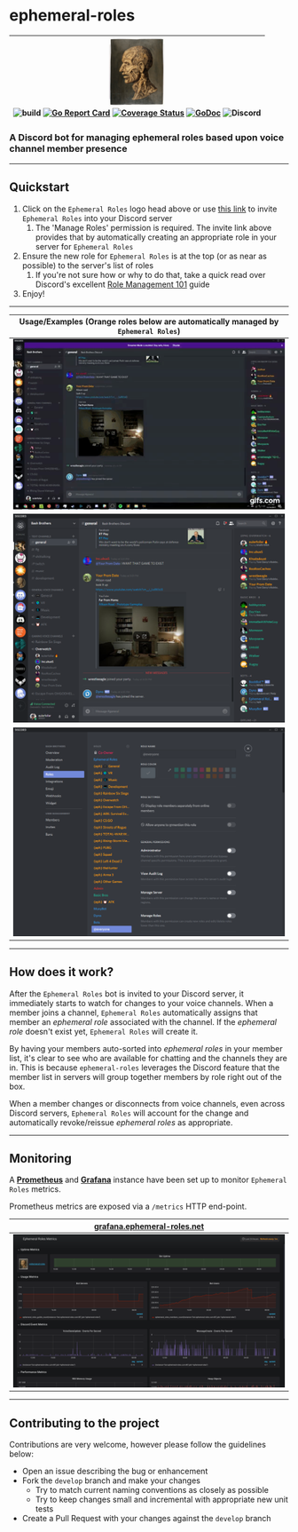 # ephemeral-roles

| <a href="https://discordapp.com/api/oauth2/authorize?client_id=392419127626694676&permissions=268435456&scope=bot"><img src="https://raw.githubusercontent.com/ewohltman/ephemeral-roles/master/web/static/logo_Testa_anatomica_(1854)_-_Filippo_Balbi.jpg" width="100"></a><br/> ![build](https://github.com/ewohltman/ephemeral-roles/workflows/build/badge.svg?branch=master) [![Go Report Card](https://goreportcard.com/badge/github.com/ewohltman/ephemeral-roles)](https://goreportcard.com/report/github.com/ewohltman/ephemeral-roles) [![Coverage Status](https://coveralls.io/repos/github/ewohltman/ephemeral-roles/badge.svg?branch=master)](https://coveralls.io/github/ewohltman/ephemeral-roles?branch=master) [![GoDoc](https://godoc.org/github.com/ewohltman/ephemeral-roles?status.svg)](https://godoc.org/github.com/ewohltman/ephemeral-roles) ![Discord](https://img.shields.io/discord/393496906992713746?label=dev%20chat&logo=discord) |
| :------: |

### A Discord bot for managing ephemeral roles based upon voice channel member presence

----

## Quickstart

1. Click on the `Ephemeral Roles` logo head above or use [this link](https://discordapp.com/api/oauth2/authorize?client_id=392419127626694676&permissions=268435456&scope=bot)
to invite `Ephemeral Roles` into your Discord server
    1. The 'Manage Roles' permission is required.  The invite link above
    provides that by automatically creating an appropriate role in your server
    for `Ephemeral Roles` 
2. Ensure the new role for `Ephemeral Roles` is at the top (or as near as
possible) to the server's list of roles
    1. If you're not sure how or why to do that, take a quick read over
    Discord's excellent [Role Management 101](https://support.discordapp.com/hc/en-us/articles/214836687-Role-Management-101) guide
3. Enjoy!

----

| Usage/Examples \(Orange roles below are automatically managed by `Ephemeral Roles`\) |
| :------: |
| ![Ephemeral Roles action example](https://raw.githubusercontent.com/ewohltman/ephemeral-roles/master/web/static/action.gif) |
| ![Ephemeral Roles static example](https://raw.githubusercontent.com/ewohltman/ephemeral-roles/master/web/static/static.png) |
| ![Ephemeral Roles example role list](https://raw.githubusercontent.com/ewohltman/ephemeral-roles/master/web/static/roles.png) |

----

## How does it work?

After the `Ephemeral Roles` bot is invited to your Discord server, it
immediately starts to watch for changes to your voice channels.  When a member
joins a channel, `Ephemeral Roles` automatically assigns that member an
*ephemeral role* associated with the channel.  If the *ephemeral role* doesn't
exist yet, `Ephemeral Roles` will create it.

By having your members auto-sorted into *ephemeral roles* in your member list,
it's clear to see who are available for chatting and the channels they are in.
This is because `ephemeral-roles` leverages the Discord feature that the member
list in servers will group together members by role right out of the box.

When a member changes or disconnects from voice channels, even across Discord
servers, `Ephemeral Roles` will account for the change and automatically
revoke/reissue *ephemeral roles* as appropriate.

----

## Monitoring

A **[Prometheus](https://prometheus.io/)** and **[Grafana](https://grafana.com/)** instance have been set up to monitor `Ephemeral Roles` metrics.

Prometheus metrics are exposed via a `/metrics` HTTP end-point.

| [grafana.ephemeral-roles.net](http://grafana.ephemeral-roles.net/d/OqANQqtiz/ephemeral-roles-metrics?orgId=1&refresh=5s) |
| :------: |
| <a href="http://botmon.ephemeral-roles.com"><img src="https://raw.githubusercontent.com/ewohltman/ephemeral-roles/master/web/static/bot-metrics.png"></a> |

----

## Contributing to the project

Contributions are very welcome, however please follow the guidelines below:

* Open an issue describing the bug or enhancement
* Fork the `develop` branch and make your changes
  * Try to match current naming conventions as closely as possible
  * Try to keep changes small and incremental with appropriate new unit tests
* Create a Pull Request with your changes against the `develop` branch
